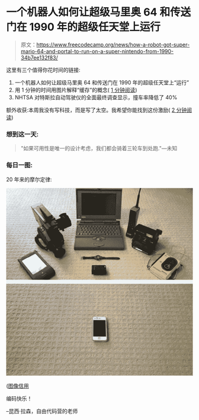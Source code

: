 # 一个机器人如何让超级马里奥 64 和传送门在 1990 年的超级任天堂上运行

> 原文：<https://www.freecodecamp.org/news/how-a-robot-got-super-mario-64-and-portal-to-run-on-a-super-nintendo-from-1990-34b7ee132f83/>

这里有三个值得你花时间的链接:

1.  一个机器人如何让超级马里奥 64 和传送门在 1990 年的超级任天堂上“运行”
2.  用 1 分钟的时间用图片解释“缓存”的概念( [1 分钟阅读](https://cachingexplained.com/))
3.  NHTSA 对特斯拉自动驾驶仪的全面最终调查显示，撞车率降低了 40%

额外收获:本周我没有写科技，而是写了太空。我希望你能找到这份激励( [2 分钟阅读](http://bit.ly/2jV3u5V))

### 想到这一天:

> "如果可用性是唯一的设计考虑，我们都会骑着三轮车到处跑."—未知

### 每日一图:

20 年来的摩尔定律:

![Or8ytzfpM69ehkXOjijVEDbqEfxf3VBjyCkN](img/3881ffcb0fa7ad370732d68a1f4ebd45.png)

([图像信用](http://imgur.com/nuUGHaY)

编码快乐！

–昆西·拉森，自由代码营的老师